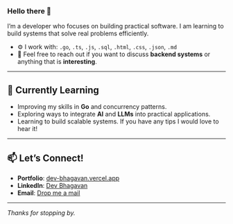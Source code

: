 ### Hello there 👋

I’m a developer who focuses on building practical software. I am learning to build systems that solve real problems efficiently.

- ⚙️ I work with: `.go`, `.ts`, `.js`, `.sql`, `.html`, `.css`, `.json`, `.md`
- 💬 Feel free to reach out if you want to discuss **backend systems** or anything that is **interesting**.

---

## 🌱 Currently Learning

- Improving my skills in **Go** and concurrency patterns.
- Exploring ways to integrate **AI** and **LLMs** into practical applications.
- Learning to build scalable systems.
If you have any tips I would love to hear it!

---

## 📫 Let’s Connect!

- **Portfolio**: [dev-bhagavan.vercel.app](https://dev-bhagavan.vercel.app)
- **LinkedIn**: [Dev Bhagavan](https://www.linkedin.com/in/dev-bhagavan/)
- **Email**: [Drop me a mail](mailto:dev-bhagavan25@gmail.com)

---

_Thanks for stopping by._
